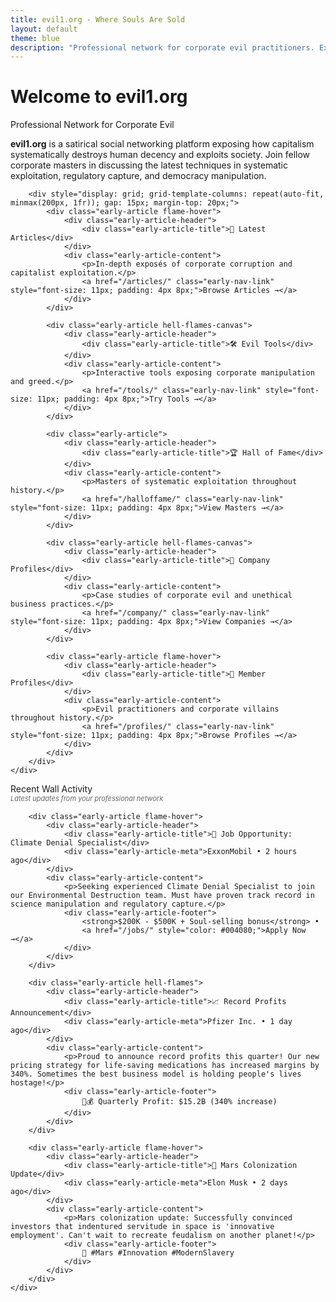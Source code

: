 ```yaml
---
title: evil1.org - Where Souls Are Sold
layout: default
theme: blue
description: "Professional network for corporate evil practitioners. Exposing capitalism's systematic destruction of human decency through satirical social networking."
---
```


# Welcome to evil1.org

<div class="early-section">
    <div class="early-section-header">Professional Network for Corporate Evil</div>
    <div class="early-section-content">
        <p><strong>evil1.org</strong> is a satirical social networking platform exposing how capitalism systematically destroys human decency and exploits society. Join fellow corporate masters in discussing the latest techniques in systematic exploitation, regulatory capture, and democracy manipulation.</p>
        
        <div style="display: grid; grid-template-columns: repeat(auto-fit, minmax(200px, 1fr)); gap: 15px; margin-top: 20px;">
            <div class="early-article flame-hover">
                <div class="early-article-header">
                    <div class="early-article-title">📰 Latest Articles</div>
                </div>
                <div class="early-article-content">
                    <p>In-depth exposés of corporate corruption and capitalist exploitation.</p>
                    <a href="/articles/" class="early-nav-link" style="font-size: 11px; padding: 4px 8px;">Browse Articles →</a>
                </div>
            </div>
            
            <div class="early-article hell-flames-canvas">
                <div class="early-article-header">
                    <div class="early-article-title">🛠️ Evil Tools</div>
                </div>
                <div class="early-article-content">
                    <p>Interactive tools exposing corporate manipulation and greed.</p>
                    <a href="/tools/" class="early-nav-link" style="font-size: 11px; padding: 4px 8px;">Try Tools →</a>
                </div>
            </div>
            
            <div class="early-article">
                <div class="early-article-header">
                    <div class="early-article-title">🏆 Hall of Fame</div>
                </div>
                <div class="early-article-content">
                    <p>Masters of systematic exploitation throughout history.</p>
                    <a href="/halloffame/" class="early-nav-link" style="font-size: 11px; padding: 4px 8px;">View Masters →</a>
                </div>
            </div>
            
            <div class="early-article hell-flames-canvas">
                <div class="early-article-header">
                    <div class="early-article-title">🏢 Company Profiles</div>
                </div>
                <div class="early-article-content">
                    <p>Case studies of corporate evil and unethical business practices.</p>
                    <a href="/company/" class="early-nav-link" style="font-size: 11px; padding: 4px 8px;">View Companies →</a>
                </div>
            </div>
            
            <div class="early-article flame-hover">
                <div class="early-article-header">
                    <div class="early-article-title">👥 Member Profiles</div>
                </div>
                <div class="early-article-content">
                    <p>Evil practitioners and corporate villains throughout history.</p>
                    <a href="/profiles/" class="early-nav-link" style="font-size: 11px; padding: 4px 8px;">Browse Profiles →</a>
                </div>
            </div>
        </div>
    </div>
</div>

<div class="early-section">
    <div class="early-section-header">Recent Wall Activity</div>
    <div class="early-section-content">
        <div style="font-size: 11px; color: #666; margin-bottom: 15px; font-style: italic;">Latest updates from your professional network</div>
        
        <div class="early-article flame-hover">
            <div class="early-article-header">
                <div class="early-article-title">💼 Job Opportunity: Climate Denial Specialist</div>
                <div class="early-article-meta">ExxonMobil • 2 hours ago</div>
            </div>
            <div class="early-article-content">
                <p>Seeking experienced Climate Denial Specialist to join our Environmental Destruction team. Must have proven track record in science manipulation and regulatory capture.</p>
                <div class="early-article-footer">
                    <strong>$200K - $500K + Soul-selling bonus</strong> • 
                    <a href="/jobs/" style="color: #004080;">Apply Now →</a>
                </div>
            </div>
        </div>
        
        <div class="early-article hell-flames">
            <div class="early-article-header">
                <div class="early-article-title">📈 Record Profits Announcement</div>
                <div class="early-article-meta">Pfizer Inc. • 1 day ago</div>
            </div>
            <div class="early-article-content">
                <p>Proud to announce record profits this quarter! Our new pricing strategy for life-saving medications has increased margins by 340%. Sometimes the best business model is holding people's lives hostage!</p>
                <div class="early-article-footer">
                    💊💰 Quarterly Profit: $15.2B (340% increase)
                </div>
            </div>
        </div>
        
        <div class="early-article flame-hover">
            <div class="early-article-header">
                <div class="early-article-title">🚀 Mars Colonization Update</div>
                <div class="early-article-meta">Elon Musk • 2 days ago</div>
            </div>
            <div class="early-article-content">
                <p>Mars colonization update: Successfully convinced investors that indentured servitude in space is 'innovative employment'. Can't wait to recreate feudalism on another planet!</p>
                <div class="early-article-footer">
                    🚀 #Mars #Innovation #ModernSlavery
                </div>
            </div>
        </div>
    </div>
</div>
